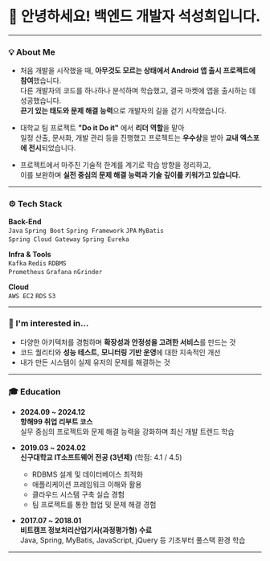 
# 👋 안녕하세요! 백엔드 개발자 석성희입니다.

---

### 💡 About Me

- 처음 개발을 시작했을 때, **아무것도 모르는 상태에서 Android 앱 출시 프로젝트에 참여**했습니다.  
  다른 개발자의 코드를 하나하나 분석하며 학습했고, 결국 마켓에 앱을 출시하는 데 성공했습니다.  
  **끈기 있는 태도와 문제 해결 능력**으로 개발자의 길을 걷기 시작했습니다.

- 대학교 팀 프로젝트 **"Do it Do it"** 에서 **리더 역할**을 맡아  
  일정 산출, 문서화, 개발 관리 등을 진행했고 프로젝트는 **우수상**을 받아 **교내 엑스포에 전시**되었습니다.

- 프로젝트에서 마주친 기술적 한계를 계기로 학습 방향을 정리하고,  
  이를 보완하며 **실전 중심의 문제 해결 능력과 기술 깊이를 키워가고 있습니다.**
---

### ⚙️ Tech Stack

**Back-End**  
`Java` `Spring Boot` `Spring Framework` `JPA` `MyBatis`  
`Spring Cloud Gateway` `Spring Eureka`

**Infra & Tools**  
`Kafka` `Redis` `RDBMS`  
`Prometheus` `Grafana` `nGrinder`

**Cloud**  
`AWS EC2` `RDS` `S3`

---

### 📌 I'm interested in...

- 다양한 아키텍처를 경험하며 **확장성과 안정성을 고려한 서비스**를 만드는 것  
- 코드 퀄리티와 **성능 테스트**, **모니터링 기반 운영**에 대한 지속적인 개선  
- 내가 만든 시스템이 실제 유저의 문제를 해결하는 것

---


### 🎓 Education

- **2024.09 ~ 2024.12**  
  **항해99 취업 리부트 코스**  
  실무 중심의 프로젝트와 문제 해결 능력을 강화하며 최신 개발 트렌드 학습  

- **2019.03 ~ 2024.02**  
  **신구대학교 IT소프트웨어 전공 (3년제)** (학점: 4.1 / 4.5)  
  - RDBMS 설계 및 데이터베이스 최적화  
  - 애플리케이션 프레임워크 이해와 활용  
  - 클라우드 시스템 구축 실습 경험  
  - 팀 프로젝트를 통한 협업 및 문제 해결 경험  

- **2017.07 ~ 2018.01**  
  **비트캠프 정보처리산업기사(과정평가형) 수료**  
  Java, Spring, MyBatis, JavaScript, jQuery 등 기초부터 풀스택 환경 학습  

---
